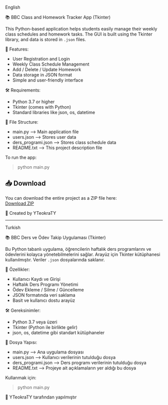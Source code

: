   English

📚 BBC Class and Homework Tracker App (Tkinter)

This Python-based application helps students easily manage their weekly class schedules and homework tasks.
The GUI is built using the Tkinter library, and data is stored in `.json` files.

🚀 Features:
- User Registration and Login
- Weekly Class Schedule Management
- Add / Delete / Update Homework
- Data storage in JSON format
- Simple and user-friendly interface

🛠 Requirements:
- Python 3.7 or higher
- Tkinter (comes with Python)
- Standard libraries like json, os, datetime

📂 File Structure:
- main.py              --> Main application file
- users.json           --> Stores user data
- ders_programi.json   --> Stores class schedule data
- README.txt           --> This project description file

To run the app:
> python main.py

## 📥 Download

You can download the entire project as a ZIP file here:  
[Download ZIP](https://github.com/YTeokraTY/BBC-Ders-Defteri-Project/archive/refs/heads/main.zip)


👤 Created by YTeokraTY

--------------------------------------

  Turkish

📚 BBC Ders ve Ödev Takip Uygulaması (Tkinter)

Bu Python tabanlı uygulama, öğrencilerin haftalık ders programlarını ve ödevlerini kolayca yönetebilmelerini sağlar.
Arayüz için Tkinter kütüphanesi kullanılmıştır. Veriler `.json` dosyalarında saklanır.

🚀 Özellikler:
- Kullanıcı Kaydı ve Girişi
- Haftalık Ders Programı Yönetimi
- Ödev Ekleme / Silme / Güncelleme
- JSON formatında veri saklama
- Basit ve kullanıcı dostu arayüz

🛠 Gereksinimler:
- Python 3.7 veya üzeri
- Tkinter (Python ile birlikte gelir)
- json, os, datetime gibi standart kütüphaneler

📂 Dosya Yapısı:
- main.py              --> Ana uygulama dosyası
- users.json           --> Kullanıcı verilerinin tutulduğu dosya
- ders_programi.json   --> Ders programı verilerinin tutulduğu dosya
- README.txt           --> Projeye ait açıklamaların yer aldığı bu dosya

Kullanmak için:
> python main.py

👤 YTeokraTY tarafından yapılmıştır
